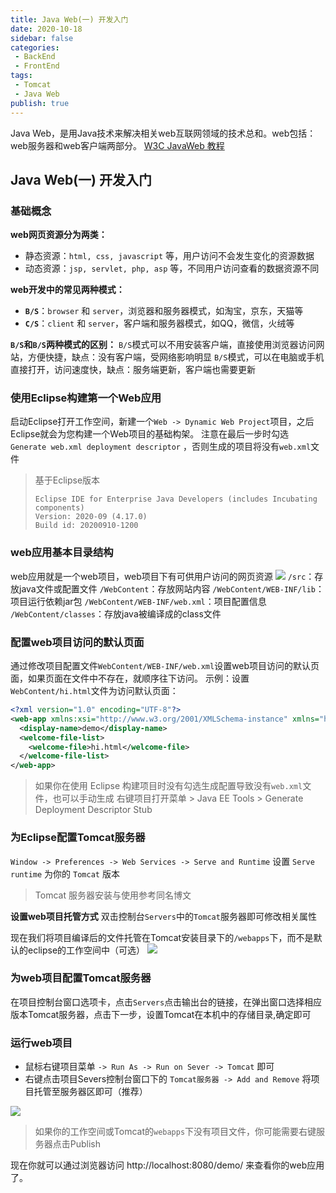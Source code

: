 ```yaml
---
title: Java Web(一) 开发入门
date: 2020-10-18
sidebar: false
categories:
 - BackEnd
 - FrontEnd
tags:
 - Tomcat
 - Java Web
publish: true
---
```

Java Web，是用Java技术来解决相关web互联网领域的技术总和。web包括：web服务器和web客户端两部分。
[W3C JavaWeb 教程](https://www.w3cschool.cn/javaweb/)
<!-- more -->
## Java Web(一) 开发入门

### 基础概念
**web网页资源分为两类：**
- 静态资源：`html, css, javascript` 等，用户访问不会发生变化的资源数据
- 动态资源：`jsp, servlet, php, asp` 等，不同用户访问查看的数据资源不同

**web开发中的常见两种模式：**
- **`B/S`**：`browser` 和 `server`，浏览器和服务器模式，如淘宝，京东，天猫等
- **`C/S`**：`client` 和 `server`，客户端和服务器模式，如QQ，微信，火绒等

**`B/S`和`B/S`两种模式的区别：**
`B/S`模式可以不用安装客户端，直接使用浏览器访问网站，方便快捷，缺点：没有客户端，受网络影响明显
`B/S`模式，可以在电脑或手机直接打开，访问速度快，缺点：服务端更新，客户端也需要更新

### 使用Eclipse构建第一个Web应用
启动Eclipse打开工作空间，新建一个`Web -> Dynamic Web Project`项目，之后Eclipse就会为您构建一个Web项目的基础构架。
注意在最后一步时勾选 `Generate web.xml deployment descriptor` ，否则生成的项目将没有`web.xml`文件

> 基于Eclipse版本
> ```
> Eclipse IDE for Enterprise Java Developers (includes Incubating components)
> Version: 2020-09 (4.17.0)
> Build id: 20200910-1200
> ```


### web应用基本目录结构
web应用就是一个web项目，web项目下有可供用户访问的网页资源
![](https://gitee.com/QiJieH/blog-image-bed/raw/master/20201019000840.png)
`/src`：存放java文件或配置文件
`/WebContent`：存放网站内容
`/WebContent/WEB-INF/lib`：项目运行依赖jar包
`/WebContent/WEB-INF/web.xml`：项目配置信息
`/WebContent/classes`：存放java被编译成的class文件

### 配置web项目访问的默认页面
通过修改项目配置文件`WebContent/WEB-INF/web.xml`设置web项目访问的默认页面，如果页面在文件中不存在，就顺序往下访问。
示例：设置`WebContent/hi.html`文件为访问默认页面：
```xml
<?xml version="1.0" encoding="UTF-8"?>
<web-app xmlns:xsi="http://www.w3.org/2001/XMLSchema-instance" xmlns="http://java.sun.com/xml/ns/javaee" xsi:schemaLocation="http://java.sun.com/xml/ns/javaee http://java.sun.com/xml/ns/javaee/web-app_3_0.xsd" version="3.0">
  <display-name>demo</display-name>
  <welcome-file-list>
    <welcome-file>hi.html</welcome-file>
  </welcome-file-list>
</web-app>
```
> 如果你在使用 Eclipse 构建项目时没有勾选生成配置导致没有`web.xml`文件，也可以手动生成
> 右键项目打开菜单 > Java EE Tools > Generate Deployment Descriptor Stub

### 为Eclipse配置Tomcat服务器
`Window -> Preferences -> Web Services -> Serve and Runtime`
设置 `Serve runtime` 为你的 `Tomcat` 版本
> Tomcat 服务器安装与使用参考同名博文

**设置web项目托管方式**
双击控制台`Servers`中的`Tomcat`服务器即可修改相关属性

现在我们将项目编译后的文件托管在Tomcat安装目录下的`/webapps`下，而不是默认的eclipse的工作空间中（可选）
![](https://gitee.com/QiJieH/blog-image-bed/raw/master/20201019004417.png)
### 为web项目配置Tomcat服务器
在项目控制台窗口选项卡，点击`Servers`点击输出台的链接，在弹出窗口选择相应版本Tomcat服务器，点击下一步，设置Tomcat在本机中的存储目录,确定即可

### 运行web项目
- 鼠标右键项目菜单 `-> Run As -> Run on Sever -> Tomcat` 即可
- 右键点击项目Severs控制台窗口下的 `Tomcat服务器 -> Add and Remove` 将项目托管至服务器区即可（推荐）

![](https://gitee.com/QiJieH/blog-image-bed/raw/master/20201019004728.png)

> 如果你的工作空间或Tomcat的`webapps`下没有项目文件，你可能需要右键服务器点击Publish

现在你就可以通过浏览器访问 http://localhost:8080/demo/ 来查看你的web应用了。
